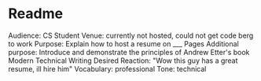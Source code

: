 # Readme

Audience: CS Student
Venue: currently not hosted, could not get code berg to work
Purpose: Explain how to host a resume on ___ Pages
Additional purpose: Introduce and demonstrate the principles of Andrew Etter's
book Modern Technical Writing
Desired Reaction: "Wow this guy has a great resume, ill hire him"
Vocabulary: professional
Tone: technical 
